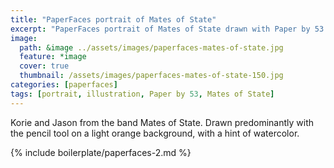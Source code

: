 ```yaml
---
title: "PaperFaces portrait of Mates of State"
excerpt: "PaperFaces portrait of Mates of State drawn with Paper by 53 on an iPad."
image: 
  path: &image ../assets/images/paperfaces-mates-of-state.jpg 
  feature: *image
  cover: true
  thumbnail: /assets/images/paperfaces-mates-of-state-150.jpg
categories: [paperfaces]
tags: [portrait, illustration, Paper by 53, Mates of State]
---
```


Korie and Jason from the band Mates of State. Drawn predominantly with the pencil tool on a light orange background, with a hint of watercolor.

{% include boilerplate/paperfaces-2.md %}
